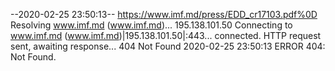 --2020-02-25 23:50:13--  https://www.imf.md/press/EDD_cr17103.pdf%0D
Resolving www.imf.md (www.imf.md)... 195.138.101.50
Connecting to www.imf.md (www.imf.md)|195.138.101.50|:443... connected.
HTTP request sent, awaiting response... 404 Not Found
2020-02-25 23:50:13 ERROR 404: Not Found.

